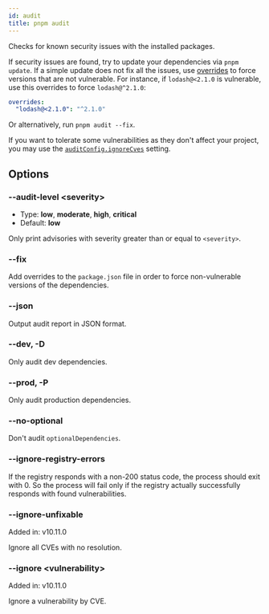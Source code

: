 ```yaml
---
id: audit
title: pnpm audit
---
```


Checks for known security issues with the installed packages.

If security issues are found, try to update your dependencies via `pnpm update`.
If a simple update does not fix all the issues, use [overrides] to force
versions that are not vulnerable. For instance, if `lodash@<2.1.0` is vulnerable,
use this overrides to force `lodash@^2.1.0`:

```yaml title="pnpm-workspace.yaml"
overrides:
  "lodash@<2.1.0": "^2.1.0"
```

Or alternatively, run `pnpm audit --fix`.

If you want to tolerate some vulnerabilities as they don't affect your project, you may use the [`auditConfig.ignoreCves`] setting.

[overrides]: ../settings.md#overrides
[`auditConfig.ignoreCves`]: ../settings.md#auditconfigignorecves

## Options

### --audit-level &lt;severity\>

* Type: **low**, **moderate**, **high**, **critical**
* Default: **low**

Only print advisories with severity greater than or equal to `<severity>`.

### --fix

Add overrides to the `package.json` file in order to force non-vulnerable versions of the dependencies.

### --json

Output audit report in JSON format.

### --dev, -D

Only audit dev dependencies.

### --prod, -P

Only audit production dependencies.

### --no-optional

Don't audit `optionalDependencies`.

### --ignore-registry-errors

If the registry responds with a non-200 status code, the process should exit with 0.
So the process will fail only if the registry actually successfully responds with found vulnerabilities.

### --ignore-unfixable

Added in: v10.11.0

Ignore all CVEs with no resolution.

### --ignore &lt;vulnerability\>

Added in: v10.11.0

Ignore a vulnerability by CVE.

